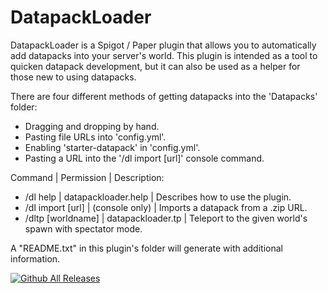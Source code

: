 # DatapackLoader

DatapackLoader is a Spigot / Paper plugin that allows you to automatically add datapacks into your server's world. This plugin is intended as a tool to quicken datapack development, but it can also be used as a helper for those new to using datapacks.

There are four different methods of getting datapacks into the 'Datapacks' folder:
  - Dragging and dropping by hand.
  - Pasting file URLs into 'config.yml'.
  - Enabling 'starter-datapack' in 'config.yml'.
  - Pasting a URL into the '/dl import [url]' console command.

Command | Permission | Description:
  - /dl help | datapackloader.help | Describes how to use the plugin.
  - /dl import [url] | (console only) | Imports a datapack from a .zip URL.
  - /dltp [worldname] | datapackloader.tp | Teleport to the given world's spawn with spectator mode.

A "README.txt" in this plugin's folder will generate with additional information.

[![Github All Releases](https://img.shields.io/github/downloads/lichenaut/DatapackLoader/total.svg)]()
